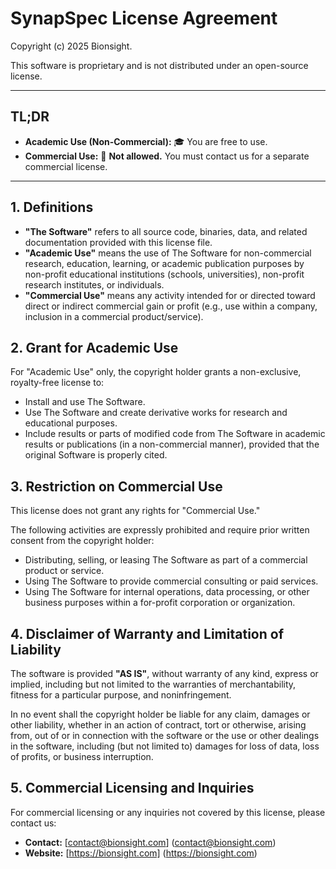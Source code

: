 # SynapSpec License Agreement

Copyright (c) 2025 Bionsight.

This software is proprietary and is not distributed under an open-source license.

---

## TL;DR

* **Academic Use (Non-Commercial):** 🎓 You are free to use.
* **Commercial Use:** 💼 **Not allowed.** You must contact us for a separate commercial license.

---

## 1. Definitions

* **"The Software"** refers to all source code, binaries, data, and related documentation provided with this license file.
* **"Academic Use"** means the use of The Software for non-commercial research, education, learning, or academic publication purposes by non-profit educational institutions (schools, universities), non-profit research institutes, or individuals.
* **"Commercial Use"** means any activity intended for or directed toward direct or indirect commercial gain or profit (e.g., use within a company, inclusion in a commercial product/service).

## 2. Grant for Academic Use

For "Academic Use" only, the copyright holder grants a non-exclusive, royalty-free license to:

* Install and use The Software.
* Use The Software and create derivative works for research and educational purposes.
* Include results or parts of modified code from The Software in academic results or publications (in a non-commercial manner), provided that the original Software is properly cited.

## 3. Restriction on Commercial Use

This license does not grant any rights for "Commercial Use."

The following activities are expressly prohibited and require prior written consent from the copyright holder:

* Distributing, selling, or leasing The Software as part of a commercial product or service.
* Using The Software to provide commercial consulting or paid services.
* Using The Software for internal operations, data processing, or other business purposes within a for-profit corporation or organization.

## 4. Disclaimer of Warranty and Limitation of Liability

The software is provided **"AS IS"**, without warranty of any kind, express or implied, including but not limited to the warranties of merchantability, fitness for a particular purpose, and noninfringement.

In no event shall the copyright holder be liable for any claim, damages or other liability, whether in an action of contract, tort or otherwise, arising from, out of or in connection with the software or the use or other dealings in the software, including (but not limited to) damages for loss of data, loss of profits, or business interruption.
 
## 5. Commercial Licensing and Inquiries

For commercial licensing or any inquiries not covered by this license, please contact us:

* **Contact:** [contact@bionsight.com] (contact@bionsight.com)
* **Website:** [https://bionsight.com] (https://bionsight.com)